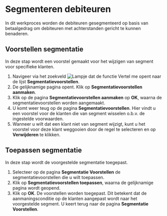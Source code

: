 # Segmenteren debiteuren

In dit werkproces worden de debiteuren gesegmenteerd op basis van betaalgedrag om debiteuren met achterstanden gericht te kunnen benaderen.

## Voorstellen segmentatie

In deze stap wordt een voorstel gemaakt voor het wijzigen van segment voor specifieke klanten.

1. Navigeer via het zoekveld ![Lampje dat de functie Vertel me opent](https://docs.microsoft.com/nl-NL/dynamics365/business-central/media/ui-search/search_small.png "Vertel me wat u wilt doen") naar de lijst **Segmentatievoorstellen**. 
2. De gelijknamige pagina opent. Klik op **Segmentatievoorstellen aanmaken**.
3. Klik op de pagina **Segmentatievoorstellen aanmaken** op **OK**, waarna de segmentatievoorstellen worden aangemaakt.
4. U komt weer teug op de pagina **Segmentatievoorstellen**. Hier vindt u een voorstel voor de klanten die van segment wisselen o.b.v. de ingestelde voorwaarden. 
5. Wanneer u wilt dat een klant niet van segment wijzigt, kunt u het voorstel voor deze klant weggooien door de regel te selecteren en op **Verwijderen** te klikken. 

## Toepassen segmentatie

In deze stap wordt de voorgestelde segmentatie toegepast. 

1. Selecteer op de pagina **Segmentatie Voorstellen** de segmentatievoorstellen die u wilt toepassen. 
2. Klik op **Segmentatievoorstellen toepassen**, waarna de gelijknamige pagina wordt geopend. 
3. Klik op **OK**. De voorstellen worden toegepast. Dit betekent dat de aanmaningsconditie op de klanten aangepast wordt naar het voorgestelde segment. U keert terug naar de pagina **Segmentatie Voorstellen**.

<!--stackedit_data:
eyJoaXN0b3J5IjpbLTE3ODMwOTM0MTcsODcxMDM1NDAsLTE0OD
A0NjEzNiwtNTM2NzE2MzMxLDgyOTU5MTUwNV19
-->